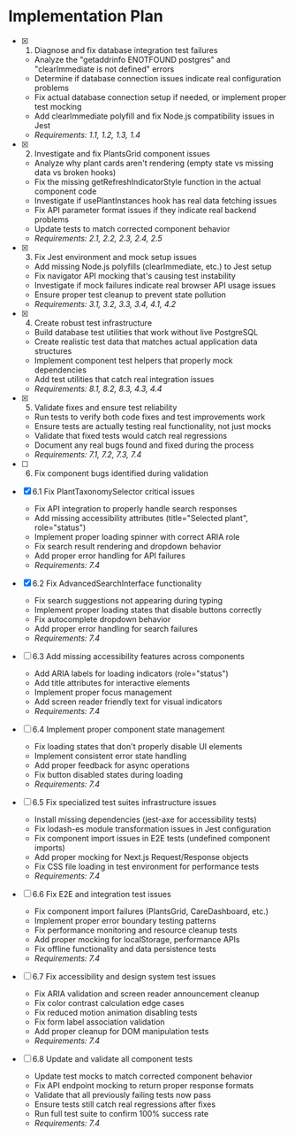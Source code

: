 # Implementation Plan

- [x] 1. Diagnose and fix database integration test failures
  - Analyze the "getaddrinfo ENOTFOUND postgres" and "clearImmediate is not defined" errors
  - Determine if database connection issues indicate real configuration problems
  - Fix actual database connection setup if needed, or implement proper test mocking
  - Add clearImmediate polyfill and fix Node.js compatibility issues in Jest
  - _Requirements: 1.1, 1.2, 1.3, 1.4_

- [x] 2. Investigate and fix PlantsGrid component issues
  - Analyze why plant cards aren't rendering (empty state vs missing data vs broken hooks)
  - Fix the missing getRefreshIndicatorStyle function in the actual component code
  - Investigate if usePlantInstances hook has real data fetching issues
  - Fix API parameter format issues if they indicate real backend problems
  - Update tests to match corrected component behavior
  - _Requirements: 2.1, 2.2, 2.3, 2.4, 2.5_

- [x] 3. Fix Jest environment and mock setup issues
  - Add missing Node.js polyfills (clearImmediate, etc.) to Jest setup
  - Fix navigator API mocking that's causing test instability
  - Investigate if mock failures indicate real browser API usage issues
  - Ensure proper test cleanup to prevent state pollution
  - _Requirements: 3.1, 3.2, 3.3, 3.4, 4.1, 4.2_

- [x] 4. Create robust test infrastructure
  - Build database test utilities that work without live PostgreSQL
  - Create realistic test data that matches actual application data structures
  - Implement component test helpers that properly mock dependencies
  - Add test utilities that catch real integration issues
  - _Requirements: 8.1, 8.2, 8.3, 4.3, 4.4_

- [x] 5. Validate fixes and ensure test reliability
  - Run tests to verify both code fixes and test improvements work
  - Ensure tests are actually testing real functionality, not just mocks
  - Validate that fixed tests would catch real regressions
  - Document any real bugs found and fixed during the process
  - _Requirements: 7.1, 7.2, 7.3, 7.4_

- [ ] 6. Fix component bugs identified during validation
- [x] 6.1 Fix PlantTaxonomySelector critical issues
  - Fix API integration to properly handle search responses
  - Add missing accessibility attributes (title="Selected plant", role="status")
  - Implement proper loading spinner with correct ARIA role
  - Fix search result rendering and dropdown behavior
  - Add proper error handling for API failures
  - _Requirements: 7.4_

- [x] 6.2 Fix AdvancedSearchInterface functionality
  - Fix search suggestions not appearing during typing
  - Implement proper loading states that disable buttons correctly
  - Fix autocomplete dropdown behavior
  - Add proper error handling for search failures
  - _Requirements: 7.4_

- [ ] 6.3 Add missing accessibility features across components
  - Add ARIA labels for loading indicators (role="status")
  - Add title attributes for interactive elements
  - Implement proper focus management
  - Add screen reader friendly text for visual indicators
  - _Requirements: 7.4_

- [ ] 6.4 Implement proper component state management
  - Fix loading states that don't properly disable UI elements
  - Implement consistent error state handling
  - Add proper feedback for async operations
  - Fix button disabled states during loading
  - _Requirements: 7.4_

- [ ] 6.5 Fix specialized test suites infrastructure issues
  - Install missing dependencies (jest-axe for accessibility tests)
  - Fix lodash-es module transformation issues in Jest configuration
  - Fix component import issues in E2E tests (undefined component imports)
  - Add proper mocking for Next.js Request/Response objects
  - Fix CSS file loading in test environment for performance tests
  - _Requirements: 7.4_

- [ ] 6.6 Fix E2E and integration test issues
  - Fix component import failures (PlantsGrid, CareDashboard, etc.)
  - Implement proper error boundary testing patterns
  - Fix performance monitoring and resource cleanup tests
  - Add proper mocking for localStorage, performance APIs
  - Fix offline functionality and data persistence tests
  - _Requirements: 7.4_

- [ ] 6.7 Fix accessibility and design system test issues
  - Fix ARIA validation and screen reader announcement cleanup
  - Fix color contrast calculation edge cases
  - Fix reduced motion animation disabling tests
  - Fix form label association validation
  - Add proper cleanup for DOM manipulation tests
  - _Requirements: 7.4_

- [ ] 6.8 Update and validate all component tests
  - Update test mocks to match corrected component behavior
  - Fix API endpoint mocking to return proper response formats
  - Validate that all previously failing tests now pass
  - Ensure tests still catch real regressions after fixes
  - Run full test suite to confirm 100% success rate
  - _Requirements: 7.4_
